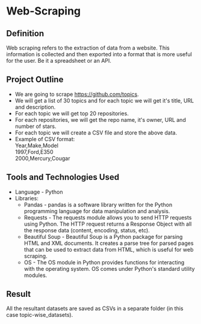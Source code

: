 # Web-Scraping 
## Definition
Web scraping refers to the extraction of data from a website. This information is collected and then exported into a format that is more useful for the user. Be it a spreadsheet or an API.
## Project Outline
* We are going to scrape https://github.com/topics.
* We will get a list of 30 topics and for each topic we will get it's title, URL and description.
* For each topic we will get top 20 repositories.
* For each repositories, we will get the repo name, it's owner, URL and number of stars.
* For each topic we will create a CSV file and store the above data.
* Example of CSV format:<br>
                  Year,Make,Model<br>
                  1997,Ford,E350<br>
                  2000,Mercury,Cougar<br>
## Tools and Technologies Used
* Language - Python
* Libraries:
     * Pandas - pandas is a software library written for the Python programming language for data manipulation and analysis.
     * Requests - The requests module allows you to send HTTP requests using Python. The HTTP request returns a Response Object with all the response data (content, encoding, status, etc).
     * Beautiful Soup - Beautiful Soup is a Python package for parsing HTML and XML documents. It creates a parse tree for parsed pages that can be used to extract data from HTML, which is useful for web scraping.
     * OS - The OS module in Python provides functions for interacting with the operating system. OS comes under Python's standard utility modules.
## Result
All the resultant datasets are saved as CSVs in a separate folder (in this case topic-wise_datasets).
